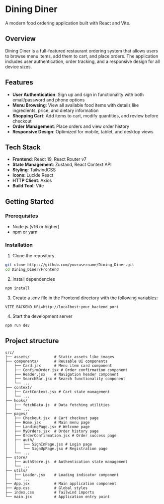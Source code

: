 # Dining Diner

A modern food ordering application built with React and Vite.

## Overview

Dining Diner is a full-featured restaurant ordering system that allows users to browse menu items, add them to cart, and place orders. The application includes user authentication, order tracking, and a responsive design for all device sizes.

## Features

- **User Authentication**: Sign up and sign in functionality with both email/password and phone options
- **Menu Browsing**: View all available food items with details like ingredients, price, and dietary information
- **Shopping Cart**: Add items to cart, modify quantities, and review before checkout
- **Order Management**: Place orders and view order history
- **Responsive Design**: Optimized for mobile, tablet, and desktop views

## Tech Stack

- **Frontend**: React 19, React Router v7
- **State Management**: Zustand, React Context API
- **Styling**: TailwindCSS
- **Icons**: Lucide React
- **HTTP Client**: Axios
- **Build Tool**: Vite

## Getting Started

### Prerequisites

- Node.js (v16 or higher)
- npm or yarn

### Installation

1. Clone the repository
```bash
git clone https://github.com/yourusername/Dining_Diner.git
cd Dining_Diner/Frontend
```

2. Install dependencies
```bash
npm install
```

3. Create a .env file in the Frontend directory with the following variables:
```env
VITE_BACKEND_URL=http://localhost:your_backend_port
```
4. Start the development server
```bash
npm run dev
```

## Project structure
```text
src/
├── assets/           # Static assets like images
├── components/       # Reusable UI components
│   ├── Card.jsx      # Menu item card component
│   ├── ConfirmOrder.jsx # Order confirmation component
│   ├── Header.jsx    # Navigation header component
│   ├── SearchBar.jsx # Search functionality component
│   └── ...
├── context/
│   ├── CartContext.jsx # Cart state management
│   └── ...
├── hooks/
│   ├── fetchData.js  # Data fetching utilities
│   └── ...
├── pages/
│   ├── Checkout.jsx  # Cart checkout page
│   ├── Home.jsx      # Main menu page
│   ├── LandingPage.jsx # Welcome page
│   ├── MyOrders.jsx  # Order history page
│   ├── OrderConfirmation.jsx # Order success page
│   ├── auth/
│   │   ├── SignInPage.jsx # Login page
│   │   └── SignUpPage.jsx # Registration page
│   └── ...
├── store/
│   ├── authStore.js  # Authentication state management
│   └── ...
├── utils/
│   ├── Loader.jsx    # Loading indicator component
│   └── ...
├── App.jsx           # Main application component
├── App.css           # Global styles
├── index.css         # Tailwind imports
└── main.jsx          # Application entry point

``` 